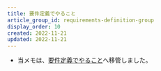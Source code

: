 ```yaml
---
title: 要件定義でやること
article_group_id: requirements-definition-group
display_order: 10
created: 2022-11-21
updated: 2022-11-21
---
```

- 当メモは、[要件定義でやること](https://thinktwice.tech/it/system_development/what_to_do_in_requirements_definition/)へ移管しました。